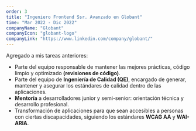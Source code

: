 ```yaml
---
order: 3
title: "Ingeniero Frontend Ssr. Avanzado en Globant"
time: "Mar 2022 - Dic 2022"
companyName: "Globant"
companyIcon: "globant-logo"
companyLink: "https://www.linkedin.com/company/globant/"
---
```


Agregado a mis tareas anteriores:

- Parte del equipo responsable de mantener las mejores prácticas, código limpio y optimizado **(revisiones de código)**.
- Parte del equipo de **Ingeniería de Calidad (QE)**, encargado de generar, mantener y asegurar los estándares de calidad dentro de las aplicaciones.
- **Mentoría** a desarrolladores junior y semi-senior: orientación técnica y desarrollo profesional.
- Transformación de aplicaciones para que sean accesibles a personas con ciertas discapacidades, siguiendo los estándares **WCAG AA** y **WAI-ARIA**.
